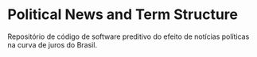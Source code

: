 # Political News and Term Structure
Repositório de código de software preditivo do efeito de notícias políticas na curva de juros do Brasil.
